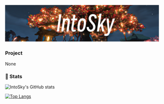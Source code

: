 ![head.png](https://github.com/IntoSky0405/IntoSky0405/blob/main/resoures/head/ChineseNewYear.png?raw=true#pic_center)
---
### Project
None
### :star2: Stats
![IntoSky's GitHub stats](https://github-readme-stats.vercel.app/api?username=IntoSky0405&show_icons=true&theme=tokyonight)

[![Top Langs](https://github-readme-stats.vercel.app/api/top-langs/?username=IntoSky0405&layout=compact)](https://github.com/anuraghazra/github-readme-stats)
